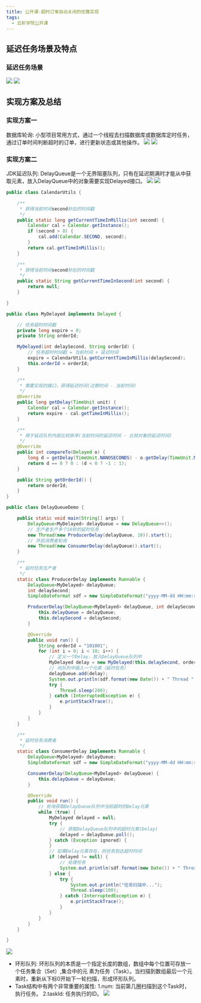```yaml
---
title: 公开课-超时订单自动关闭的优雅实现
tags:
  - 云析学院公开课
---
```


## 延迟任务场景及特点
### 延迟任务场景
![](./assets/yunxi/order-auto-close/1.jpg)
![](./assets/yunxi/order-auto-close/2.jpg)

## 实现方案及总结
### 实现方案一
数据库轮询: 小型项目常用方式，通过一个线程去扫描数据库或数据库定时任务，通过订单时间判断超时的订单，进行更新状态或其他操作。
![](./assets/yunxi/order-auto-close/3.jpg)
![](./assets/yunxi/order-auto-close/4.jpg)

### 实现方案二
JDK延迟队列: DelayQueue是一个无界阻塞队列，只有在延迟期满时才能从中获取元素，放入DelayQueue中的对象需要实现Delayed接口。
![](./assets/yunxi/order-auto-close/5.jpg)
![](./assets/yunxi/order-auto-close/6.jpg)
```java
public class CalendarUtils {

    /**
     * 获得当前时间second秒后的时间戳
     */
    public static long getCurrentTimeInMillis(int second) {
        Calendar cal = Calendar.getInstance();
        if (second > 0) {
            cal.add(Calendar.SECOND, second);
        }
        return cal.getTimeInMillis();
    }

    /**
     * 获得当前时间second秒后的时间戳
     */
    public static String getCurrentTimeInSecond(int second) {
        return null;
    }

}
```
```java
public class MyDelayed implements Delayed {

    // 任务超时时间戳
    private long expire = 0;
    private String orderId;

    MyDelayed(int delaySecond, String orderId) {
        // 任务超时时间戳 = 当前时间 + 延迟时间
        expire = CalendarUtils.getCurrentTimeInMillis(delaySecond);
        this.orderId = orderId;
    }

    /**
     * 需要实现的接口，获得延迟时间(过期时间 - 当前时间)
     */
    @Override
    public long getDelay(TimeUnit unit) {
        Calendar cal = Calendar.getInstance();
        return expire - cal.getTimeInMillis();
    }

    /**
     * 用于延迟队列内部比较排序(当前时间的延迟时间 - 比较对象的延迟时间)
     */
    @Override
    public int compareTo(Delayed o) {
        long d = getDelay(TimeUnit.NANOSECONDS) - o.getDelay(TimeUnit.NANOSECONDS);
        return d == 0 ? 0 : (d < 0 ? -1 : 1);
    }

    public String getOrderId() {
        return orderId;
    }
}
```
```java
public class DelayQueueDemo {

    public static void main(String[] args) {
        DelayQueue<MyDelayed> delayQueue = new DelayQueue<>();
        // 生产者生产多个10秒的延时任务
        new Thread(new ProducerDelay(delayQueue, 10)).start();
        // 开启消费者轮询
        new Thread(new ConsumerDelay(delayQueue)).start();
    }

    /**
     * 延时任务生产者
     */
    static class ProducerDelay implements Runnable {
        DelayQueue<MyDelayed> delayQueue;
        int delaySecond;
        SimpleDateFormat sdf = new SimpleDateFormat("yyyy-MM-dd HH:mm:ss");

        ProducerDelay(DelayQueue<MyDelayed> delayQueue, int delaySecond) {
            this.delayQueue = delayQueue;
            this.delaySecond = delaySecond;
        }

        @Override
        public void run() {
            String orderId = "101001";
            for (int i = 0; i < 10; i++) {
                // 定义一个Delay，放入DelayQueue队列中
                MyDelayed delay = new MyDelayed(this.delaySecond, orderId + i);
                // 向队列中插入一个元素（延时任务）
                delayQueue.add(delay);
                System.out.println(sdf.format(new Date()) + " Thread " + Thread.currentThread() + " 添加了一个delay. orderId:" + orderId + i);
                try {
                    Thread.sleep(200);
                } catch (InterruptedException e) {
                    e.printStackTrace();
                }
            }
        }
    }

    /**
     * 延时任务消费者
     */
    static class ConsumerDelay implements Runnable {
        DelayQueue<MyDelayed> delayQueue;
        SimpleDateFormat sdf = new SimpleDateFormat("yyyy-MM-dd HH:mm:ss");

        ConsumerDelay(DelayQueue<MyDelayed> delayQueue) {
            this.delayQueue = delayQueue;
        }

        @Override
        public void run() {
            // 轮询获取DelayQueue队列中当前超时的Delay元素
            while (true) {
                MyDelayed delayed = null;
                try {
                    // 获取DelayQueue队列中的超时元素(Delay)
                    delayed = delayQueue.poll();
                } catch (Exception ignored) {
                }
                // 如果Delay元素存在，则任务到达超时时间
                if (delayed != null) {
                    // 处理任务
                    System.out.println(sdf.format(new Date()) + " Thread " + Thread.currentThread() + " 消费了一个delay. orderId:" + delayed.getOrderId());
                } else {
                    try {
                        System.out.println("任务扫描中...");
                        Thread.sleep(100);
                    } catch (InterruptedException e) {
                        e.printStackTrace();
                    }
                }
            }
        }
    }

}
```
![](./assets/yunxi/order-auto-close/7.jpg)

- 环形队列: 环形队列的本质是一个指定长度的数组，数组中每个位置可存放一个任务集合（Set）,集合中的元
素为任务（Task）。当扫描到数组最后一个元素时，重新从下标0开始下一轮扫描，形成环形队列。
- Task结构中有两个非常重要的属性:
1.num: 当前第几圈扫描到这个Task时，执行任务。
2.taskId: 任务执行的ID。
![](./assets/yunxi/order-auto-close/8.jpg)
